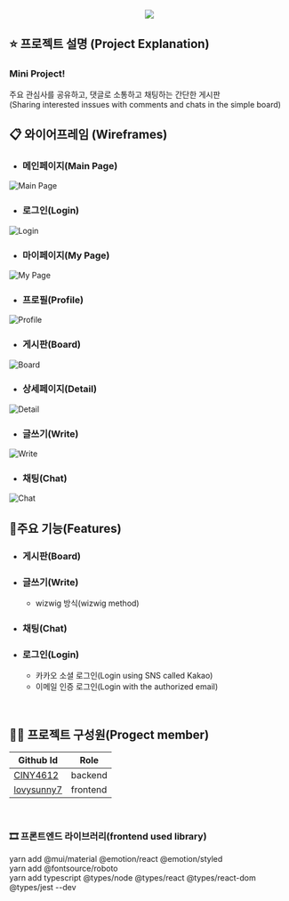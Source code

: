 <div align='center'>
<br/>
<img src='./public/logo192.png'/>
<br/>
</div>

## ⭐ 프로젝트 설명 (Project Explanation)
### Mini Project!  
주요 관심사를 공유하고, 댓글로 소통하고 채팅하는 간단한 게시판  
(Sharing interested inssues with comments and chats in the simple board)
<br/>

## 📋 와이어프레임 (Wireframes)
- ### 메인페이지(Main Page)
![Main Page](./public/wireframe/JustBoard1.png)
- ### 로그인(Login)
![Login](./public/wireframe/JustBoard2.png)
- ### 마이페이지(My Page)
![My Page](./public/wireframe/JustBoard3.png)
- ### 프로필(Profile)
![Profile](./public/wireframe/JustBoard3-2.png)
- ### 게시판(Board)
![Board](./public/wireframe/JustBoard4.png)
- ### 상세페이지(Detail)
![Detail](./public/wireframe/JustBoard5.png)
- ### 글쓰기(Write)
![Write](./public/wireframe/JustBoard5-2.png)
- ### 채팅(Chat)
![Chat](./public/wireframe/JustBoard6.png)

## 🍭주요 기능(Features)
- ### 게시판(Board)
- ### 글쓰기(Write)
    - wizwig 방식(wizwig method)
- ### 채팅(Chat)
- ### 로그인(Login)
    - 카카오 소셜 로그인(Login using SNS called Kakao)
    - 이메일 인증 로그인(Login with the authorized email)
<br/>

## 👯‍♀️ 프로젝트 구성원(Progect member)
|Github Id|Role|
|-------|---|
|[CINY4612](https://github.com/CINY4612)|backend|
|[lovysunny7](https://github.com/lovysunny7)|frontend|

<br/>

### 🎞 프론트엔드 라이브러리(frontend used library)
yarn add @mui/material @emotion/react @emotion/styled  
yarn add @fontsource/roboto  
yarn add typescript @types/node @types/react @types/react-dom @types/jest --dev  
